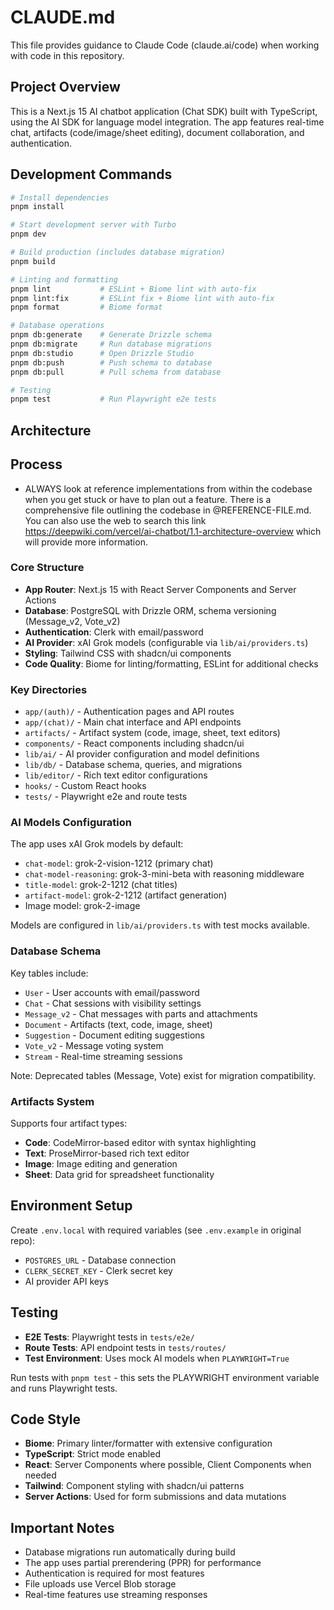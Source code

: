 # CLAUDE.md

This file provides guidance to Claude Code (claude.ai/code) when working with code in this repository.

## Project Overview

This is a Next.js 15 AI chatbot application (Chat SDK) built with TypeScript, using the AI SDK for language model integration. The app features real-time chat, artifacts (code/image/sheet editing), document collaboration, and authentication.

## Development Commands

```bash
# Install dependencies
pnpm install

# Start development server with Turbo
pnpm dev

# Build production (includes database migration)
pnpm build

# Linting and formatting
pnpm lint           # ESLint + Biome lint with auto-fix
pnpm lint:fix       # ESLint fix + Biome lint with auto-fix
pnpm format         # Biome format

# Database operations
pnpm db:generate    # Generate Drizzle schema
pnpm db:migrate     # Run database migrations
pnpm db:studio      # Open Drizzle Studio
pnpm db:push        # Push schema to database
pnpm db:pull        # Pull schema from database

# Testing
pnpm test           # Run Playwright e2e tests
```

## Architecture

## Process

- ALWAYS look at reference implementations from within the codebase when you get stuck or have to plan out a feature. There is a comprehensive file outlining the codebase in @REFERENCE-FILE.md. You can also use the web to search this link https://deepwiki.com/vercel/ai-chatbot/1.1-architecture-overview which will provide more information.

### Core Structure

- **App Router**: Next.js 15 with React Server Components and Server Actions
- **Database**: PostgreSQL with Drizzle ORM, schema versioning (Message_v2, Vote_v2)
- **Authentication**: Clerk with email/password
- **AI Provider**: xAI Grok models (configurable via `lib/ai/providers.ts`)
- **Styling**: Tailwind CSS with shadcn/ui components
- **Code Quality**: Biome for linting/formatting, ESLint for additional checks

### Key Directories

- `app/(auth)/` - Authentication pages and API routes
- `app/(chat)/` - Main chat interface and API endpoints
- `artifacts/` - Artifact system (code, image, sheet, text editors)
- `components/` - React components including shadcn/ui
- `lib/ai/` - AI provider configuration and model definitions
- `lib/db/` - Database schema, queries, and migrations
- `lib/editor/` - Rich text editor configurations
- `hooks/` - Custom React hooks
- `tests/` - Playwright e2e and route tests

### AI Models Configuration

The app uses xAI Grok models by default:

- `chat-model`: grok-2-vision-1212 (primary chat)
- `chat-model-reasoning`: grok-3-mini-beta with reasoning middleware
- `title-model`: grok-2-1212 (chat titles)
- `artifact-model`: grok-2-1212 (artifact generation)
- Image model: grok-2-image

Models are configured in `lib/ai/providers.ts` with test mocks available.

### Database Schema

Key tables include:

- `User` - User accounts with email/password
- `Chat` - Chat sessions with visibility settings
- `Message_v2` - Chat messages with parts and attachments
- `Document` - Artifacts (text, code, image, sheet)
- `Suggestion` - Document editing suggestions
- `Vote_v2` - Message voting system
- `Stream` - Real-time streaming sessions

Note: Deprecated tables (Message, Vote) exist for migration compatibility.

### Artifacts System

Supports four artifact types:

- **Code**: CodeMirror-based editor with syntax highlighting
- **Text**: ProseMirror-based rich text editor
- **Image**: Image editing and generation
- **Sheet**: Data grid for spreadsheet functionality

## Environment Setup

Create `.env.local` with required variables (see `.env.example` in original repo):

- `POSTGRES_URL` - Database connection
- `CLERK_SECRET_KEY` - Clerk secret key
- AI provider API keys

## Testing

- **E2E Tests**: Playwright tests in `tests/e2e/`
- **Route Tests**: API endpoint tests in `tests/routes/`
- **Test Environment**: Uses mock AI models when `PLAYWRIGHT=True`

Run tests with `pnpm test` - this sets the PLAYWRIGHT environment variable and runs Playwright tests.

## Code Style

- **Biome**: Primary linter/formatter with extensive configuration
- **TypeScript**: Strict mode enabled
- **React**: Server Components where possible, Client Components when needed
- **Tailwind**: Component styling with shadcn/ui patterns
- **Server Actions**: Used for form submissions and data mutations

## Important Notes

- Database migrations run automatically during build
- The app uses partial prerendering (PPR) for performance
- Authentication is required for most features
- File uploads use Vercel Blob storage
- Real-time features use streaming responses
